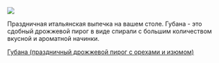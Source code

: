 <!--2025-04-07 17:35:56-->
<div class="yb">
  <div class="rss finecooking"><a href="https://fine-cooking.ru/recipe/gubana-prazdnichnyy-drozhzhevoy-pirog-s-orehami-i-izyumom"><img src="https://fine-cooking.ru/images/recipe/gubana-prazdnichnyy-drozhzhevoy-pirog-s-orehami-i-izyumom/photo/960w.jpg"></a><p>Праздничная итальянская выпечка на вашем столе. Губана - это сдобный дрожжевой пирог в виде спирали с большим количеством вкусной и ароматной начинки. </p>
 <p class="titl"><a href="https://fine-cooking.ru/recipe/gubana-prazdnichnyy-drozhzhevoy-pirog-s-orehami-i-izyumom">Губана (праздничный дрожжевой пирог с орехами и изюмом)</a></p></div>
</div>
